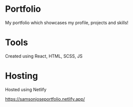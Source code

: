 # Portfolio

My portfolio which showcases my profile, projects and skills!

# Tools

Created using React, HTML, SCSS, JS

# Hosting

Hosted using Netlify

https://samsonjoseportfolio.netlify.app/



